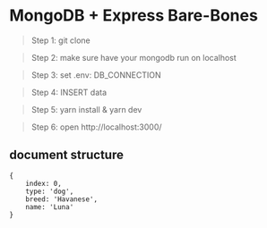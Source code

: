 # MongoDB + Express Bare-Bones

> Step 1: git clone

> Step 2: make sure have your mongodb run on localhost

> Step 3: set .env: DB_CONNECTION

> Step 4: INSERT data

> Step 5: yarn install & yarn dev

> Step 6: open http://localhost:3000/

## document structure

```
{
    index: 0,
    type: 'dog',
    breed: 'Havanese',
    name: 'Luna'
}
```
